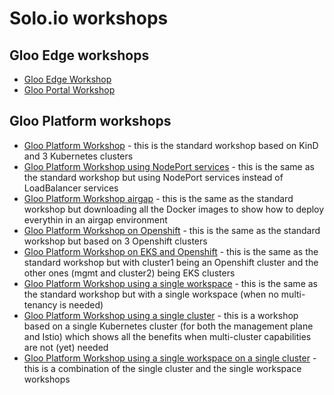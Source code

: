 # Solo.io workshops

## Gloo Edge workshops

- [Gloo Edge Workshop](gloo-edge/README.md)
- [Gloo Portal Workshop](gloo-portal/README.md)

## Gloo Platform workshops

- [Gloo Platform Workshop](gloo-mesh-2-4/default/README.md) - this is the standard workshop based on KinD and 3 Kubernetes clusters
- [Gloo Platform Workshop using NodePort services](gloo-mesh-2-4/node-ports/README.md) - this is the same as the standard workshop but using NodePort services instead of LoadBalancer services
- [Gloo Platform Workshop airgap](gloo-mesh-2-4/airgap/README.md) - this is the same as the standard workshop but downloading all the Docker images to show how to deploy everythin in an airgap environment
- [Gloo Platform Workshop on Openshift](gloo-mesh-2-4/openshift/README.md) - this is the same as the standard workshop but based on 3 Openshift clusters
- [Gloo Platform Workshop on EKS and Openshift](gloo-mesh-2-4/eks-and-openshift/README.md) - this is the same as the standard workshop but with cluster1 being an Openshift cluster and the other ones (mgmt and cluster2) being EKS clusters
- [Gloo Platform Workshop using a single workspace](gloo-mesh-2-4/single-workspace/README.md) - this is the same as the standard workshop but with a single workspace (when no multi-tenancy is needed)
- [Gloo Platform Workshop using a single cluster](gloo-mesh-2-4/single-cluster/README.md) - this is a workshop based on a single Kubernetes cluster (for both the management plane and Istio) which shows all the benefits when multi-cluster capabilities are not (yet) needed
- [Gloo Platform Workshop using a single workspace on a single cluster](gloo-mesh-2-4/single-cluster-single-workspace/README.md) - this is a combination of the single cluster and the single workspace workshops 
